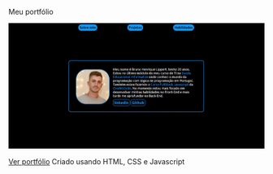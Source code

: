 Meu portfólio

<img src="portfolio/images/site-image.JPG" alt="portifolio image">

<a href="https://bruno-lippert.github.io/portfolio/portfolio/html/index.html">Ver portfólio</a>
Criado usando HTML, CSS e Javascript
